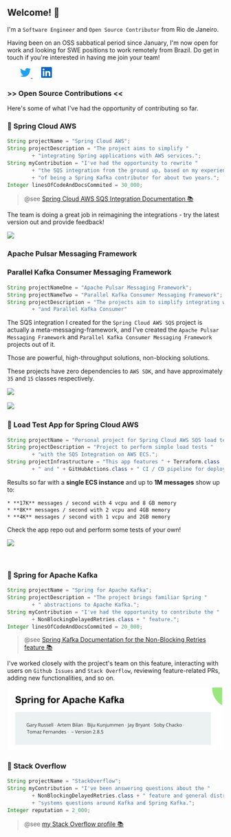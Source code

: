 ## Welcome! 👋

I'm a `Software Engineer` and `Open Source Contributor` from Rio de Janeiro.

Having been on an OSS sabbatical period since January, I'm now open for work and looking for SWE positions to work remotely from Brazil.
Do get in touch if you're interested in having me join your team!

<a href="https://twitter.com/tomazfernandes_">
  <img style="margin-left:30px" alt="Tomaz Fernandes | Twitter" width="25px" src="assets/twitter.svg" />
</a>
<a href="https://www.linkedin.com/in/tomazfernandes/">
  <img style="margin-left:20px" alt="Tomaz Fernandes | LinkedIn" width="25px" src="assets/linkedin.svg" />
</a>

<br />

### \>> Open Source Contributions <<

Here's some of what I've had the opportunity of contributing so far.

### 🍃 Spring Cloud AWS

```java
String projectName = "Spring Cloud AWS";
String projectDescription = "The project aims to simplify " 
        + "integrating Spring applications with AWS services.";
String myContribution = "I've had the opportunity to rewrite "
        + "the SQS integration from the ground up, based on my experience "
        + "of being a Spring Kafka contributor for about two years.";
Integer linesOfCodeAndDocsCommited = 30_000; 
```
> @see <a href="https://docs.awspring.io/spring-cloud-aws/docs/3.0.0-M2/reference/html/index.html#sqs-support">Spring Cloud AWS SQS Integration Documentation 📚</a>


The team is doing a great job in reimagining the integrations - try the latest version out and provide feedback!

<a align="center" href="https://github.com/awspring/spring-cloud-aws" title="Spring Cloud AWS"><img src="https://github-readme-stats.vercel.app/api/pin/?username=awspring&repo=spring-cloud-aws&theme=city_lights">
</a>


### Apache Pulsar Messaging Framework
### Parallel Kafka Consumer Messaging Framework

```java
String projectNameOne = "Apache Pulsar Messaging Framework";
String projectNameTwo = "Parallel Kafka Consumer Messaging Framework";
String projectDescription = "The projects aim to simplify integrating with Apache Pulsar "
        + "and Parallel Kafka Consumer"
```

The SQS integration I created for the `Spring Cloud AWS SQS` project is actually a meta-messaging-framework, and I've created the `Apache Pulsar Messaging Framework` and `Parallel Kafka Consumer Messaging Framework` projects out of it.

Those are powerful, high-throughput solutions, non-blocking solutions.

These projects have zero dependencies to `AWS SDK`, and have approximately `35` and `15` classes respectively.

<a align="center" href="https://github.com/tomazfernandes/apache-pulsar-messaging-framework" title="Apache Pulsar Messaging Framework"><img src="https://github-readme-stats.vercel.app/api/pin/?username=tomazfernandes&repo=apache-pulsar-messaging-framework&theme=city_lights">
</a>

<a align="center" href="https://github.com/tomazfernandes/parallel-kafka-consumer-messaging-framework" title="Parallel Kafka Consumer Messaging Framework"><img src="https://github-readme-stats.vercel.app/api/pin/?username=tomazfernandes&repo=parallel-kafka-consumer-messaging-framework&theme=city_lights">
</a>


### 🍃 Load Test App for Spring Cloud AWS

```java
String projectName = "Personal project for Spring Cloud AWS SQS load tests";
String projectDescription = "Project to perform simple load tests " 
        + "with the SQS Integration on AWS ECS.";
String projectInfrastructure = "This app features " + Terraform.class
        + " and " + GitHubActions.class + " CI / CD pipeline for deployment on ECS.";
```

Results so far with a **single ECS instance** and up to **1M messages** show up to:
```text
* **17K** messages / second with 4 vcpu and 8 GB memory
* **8K** messages / second with 2 vcpu and 4GB memory
* **4K** messages / second with 1 vcpu and 2GB memory
```

Check the app repo out and perform some tests of your own!

<a align="center" href="https://github.com/tomazfernandes/sqs-load-test" title="Sqs Load Test"><img src="https://github-readme-stats.vercel.app/api/pin/?username=tomazfernandes&repo=sqs-load-test&theme=city_lights">
</a>

<br />

### 🍃 Spring for Apache Kafka

```java
String projectName = "Spring for Apache Kafka";
String projectDescription = "The project brings familiar Spring " 
        + " abstractions to Apache Kafka.";
String myContribution = "I've had the opportunity to contribute the "
        + NonBlockingDelayedRetries.class + " feature.";
Integer linesOfCodeAndDocsCommited = 20_000; 
```

> @see <a href="https://docs.awspring.io/spring-cloud-aws/docs/3.0.0-M2/reference/html/index.html#sqs-support">Spring Kafka Documentation for the Non-Blocking Retries feature 📚</a>

I've worked closely with the project's team on this feature, interacting with users on `Github Issues` and `Stack Overflow`, reviewing feature-related PRs, adding new functionalities, and so on.


<a href="https://docs.spring.io/spring-kafka/reference/html/">
  <img alt="Spring Kafka documentation" width="500px" src="assets/spring-kafka-cover.png" />
</a>

<br />

### 🍃 Stack Overflow

```java
String projectName = "StackOverflow";
String myContribution = "I've been answering questions about the "
        + NonBlockingDelayedRetries.class + " feature and general distributed ";
        + "systems questions around Kafka and Spring Kafka.";
Integer reputation = 2_000; 
```

> @see <a href="https://stackoverflow.com/users/3692447/tomaz-fernandes">my Stack Overflow profile 📚</a>
